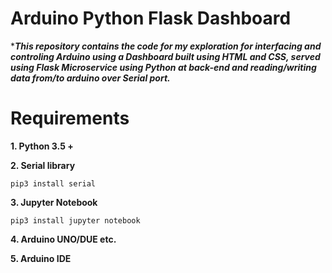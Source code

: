 # Arduino Python Flask Dashboard

****This repository contains the code for my exploration for interfacing and controling Arduino using a Dashboard built using HTML and CSS, served using Flask Microservice using Python at back-end and reading/writing data from/to arduino over Serial port.***

# Requirements

**1. Python 3.5 +**

**2. Serial library**

```
pip3 install serial
```

**3. Jupyter Notebook**

```
pip3 install jupyter notebook
```

**4. Arduino UNO/DUE etc.**

**5. Arduino IDE**
